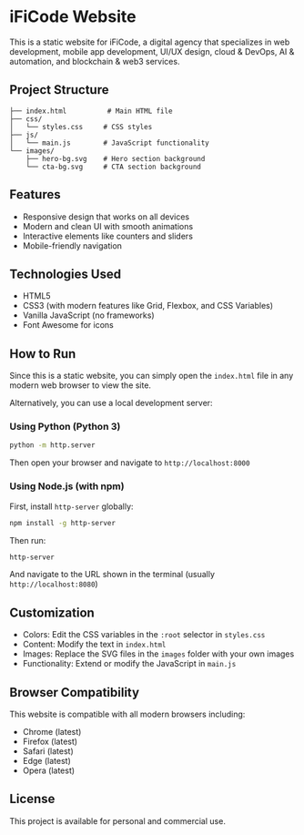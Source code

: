 # iFiCode Website

This is a static website for iFiCode, a digital agency that specializes in web development, mobile app development, UI/UX design, cloud & DevOps, AI & automation, and blockchain & web3 services.

## Project Structure

```
├── index.html          # Main HTML file
├── css/
│   └── styles.css     # CSS styles
├── js/
│   └── main.js        # JavaScript functionality
└── images/
    ├── hero-bg.svg    # Hero section background
    └── cta-bg.svg     # CTA section background
```

## Features

- Responsive design that works on all devices
- Modern and clean UI with smooth animations
- Interactive elements like counters and sliders
- Mobile-friendly navigation

## Technologies Used

- HTML5
- CSS3 (with modern features like Grid, Flexbox, and CSS Variables)
- Vanilla JavaScript (no frameworks)
- Font Awesome for icons

## How to Run

Since this is a static website, you can simply open the `index.html` file in any modern web browser to view the site.

Alternatively, you can use a local development server:

### Using Python (Python 3)

```bash
python -m http.server
```

Then open your browser and navigate to `http://localhost:8000`

### Using Node.js (with npm)

First, install `http-server` globally:

```bash
npm install -g http-server
```

Then run:

```bash
http-server
```

And navigate to the URL shown in the terminal (usually `http://localhost:8080`)

## Customization

- Colors: Edit the CSS variables in the `:root` selector in `styles.css`
- Content: Modify the text in `index.html`
- Images: Replace the SVG files in the `images` folder with your own images
- Functionality: Extend or modify the JavaScript in `main.js`

## Browser Compatibility

This website is compatible with all modern browsers including:

- Chrome (latest)
- Firefox (latest)
- Safari (latest)
- Edge (latest)
- Opera (latest)

## License

This project is available for personal and commercial use.